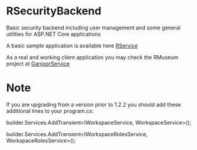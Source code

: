 # RSecurityBackend
Basic security backend including user management and some general utilities for ASP.NET Core applications

A basic sample application is available here [RService](https://github.com/hrmoh/RService)

As a real and working client application you may check the RMuseum project at [GanjoorService](https://github.com/ganjoor/GanjoorService)

# Note
If you are upgrading from a version prior to 1.2.2 you should add these additional lines to your program.cs:

builder.Services.AddTransient<IWorkspaceService, WorkspaceService>();

builder.Services.AddTransient<IWorkspaceRolesService, WorkspaceRolesService>();
